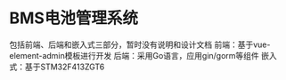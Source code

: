 # BMS电池管理系统
包括前端、后端和嵌入式三部分，暂时没有说明和设计文档
前端：基于vue-element-admin模板进行开发
后端：采用Go语言，应用gin/gorm等组件
嵌入式：基于STM32F413ZGT6